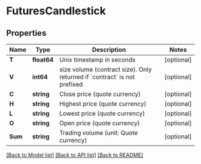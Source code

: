 # FuturesCandlestick

## Properties

Name | Type | Description | Notes
------------ | ------------- | ------------- | -------------
**T** | **float64** | Unix timestamp in seconds | [optional] 
**V** | **int64** | size volume (contract size). Only returned if &#x60;contract&#x60; is not prefixed | [optional] 
**C** | **string** | Close price (quote currency) | [optional] 
**H** | **string** | Highest price (quote currency) | [optional] 
**L** | **string** | Lowest price (quote currency) | [optional] 
**O** | **string** | Open price (quote currency) | [optional] 
**Sum** | **string** | Trading volume (unit: Quote currency) | [optional] 

[[Back to Model list]](../README.md#documentation-for-models) [[Back to API list]](../README.md#documentation-for-api-endpoints) [[Back to README]](../README.md)


